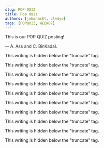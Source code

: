 ```yaml
---
slug: POP-QUIZ
title: Pop Quiz
authors: [johanasht, clvdyo]
tags: [POPQUIZ, WEEK07]
---
```


This is our POP QUIZ posting!

-- A. Ass and C. BinKadal.

<!--truncate-->

This writing is hidden below the "truncate" tag.

This writing is hidden below the "truncate" tag.

This writing is hidden below the "truncate" tag.

This writing is hidden below the "truncate" tag.

This writing is hidden below the "truncate" tag.

This writing is hidden below the "truncate" tag.

This writing is hidden below the "truncate" tag.

This writing is hidden below the "truncate" tag.

This writing is hidden below the "truncate" tag.

This writing is hidden below the "truncate" tag.
